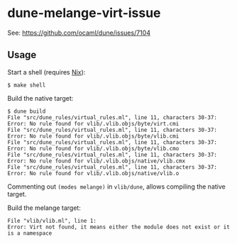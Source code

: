 # dune-melange-virt-issue

See: https://github.com/ocaml/dune/issues/7104

## Usage

Start a shell (requires [Nix](https://nixos.org/download.html)):
```
$ make shell
```

Build the native target:
```
$ dune build
File "src/dune_rules/virtual_rules.ml", line 11, characters 30-37:
Error: No rule found for vlib/.vlib.objs/byte/virt.cmi
File "src/dune_rules/virtual_rules.ml", line 11, characters 30-37:
Error: No rule found for vlib/.vlib.objs/byte/vlib.cmi
File "src/dune_rules/virtual_rules.ml", line 11, characters 30-37:
Error: No rule found for vlib/.vlib.objs/byte/vlib.cmo
File "src/dune_rules/virtual_rules.ml", line 11, characters 30-37:
Error: No rule found for vlib/.vlib.objs/native/vlib.cmx
File "src/dune_rules/virtual_rules.ml", line 11, characters 30-37:
Error: No rule found for vlib/.vlib.objs/native/vlib.o
```

Commenting out `(modes melange)` in `vlib/dune`, allows compiling the native target.


Build the melange target:
```
File "vlib/vlib.ml", line 1:       
Error: Virt not found, it means either the module does not exist or it is a namespace
```

## 
```
